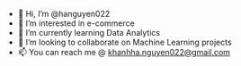 - 👋 Hi, I’m @hanguyen022
- 👀 I’m interested in e-commerce
- 🌱 I’m currently learning Data Analytics
- 💞️ I’m looking to collaborate on Machine Learning projects
- 📫 You can reach me @ khanhha.nguyen022@gmail.com

<!---
hanguyen022/hanguyen022 is a ✨ special ✨ repository because its `README.md` (this file) appears on your GitHub profile.
You can click the Preview link to take a look at your changes.
--->
